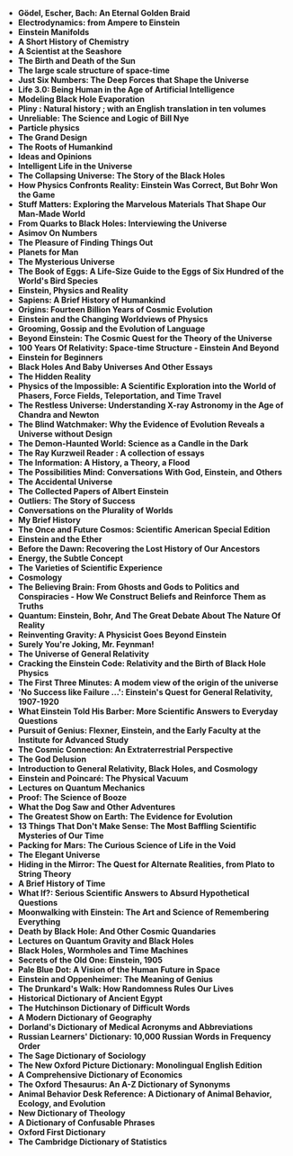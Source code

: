 <ul>

                             

 <li><b><a target="_blank" href="https://github.com/manjunath5496/Science-Books/blob/master/sci(1).pdf" style="text-decoration:none;">Gödel, Escher, Bach: An Eternal Golden Braid</a></b></li>

 <li><b><a target="_blank" href="https://github.com/manjunath5496/Science-Books/blob/master/sci(2).pdf" style="text-decoration:none;">Electrodynamics: from Ampere to Einstein</a></b></li>

<li><b><a target="_blank" href="https://github.com/manjunath5496/Science-Books/blob/master/sci(3).pdf" style="text-decoration:none;">Einstein Manifolds</a></b></li>
 <li><b><a target="_blank" href="https://github.com/manjunath5496/Science-Books/blob/master/sci(4).pdf" style="text-decoration:none;">A Short History of Chemistry</a></b></li>                              
<li><b><a target="_blank" href="https://github.com/manjunath5496/Science-Books/blob/master/sci(5).pdf" style="text-decoration:none;">A Scientist at the Seashore</a></b></li>
<li><b><a target="_blank" href="https://github.com/manjunath5496/Science-Books/blob/master/sci(6).pdf" style="text-decoration:none;">The Birth and Death of the Sun</a></b></li>
 <li><b><a target="_blank" href="https://github.com/manjunath5496/Science-Books/blob/master/sci(7).pdf" style="text-decoration:none;">The large scale structure of space-time</a></b></li>

 <li><b><a target="_blank" href="https://github.com/manjunath5496/Science-Books/blob/master/sci(8).pdf" style="text-decoration:none;"> Just Six Numbers: The Deep Forces that Shape the Universe </a></b></li>
   <li><b><a target="_blank" href="https://github.com/manjunath5496/Science-Books/blob/master/sci(9).pdf" style="text-decoration:none;">Life 3.0: Being Human in the Age of Artificial Intelligence</a></b></li>                             
 <li><b><a target="_blank" href="https://github.com/manjunath5496/Science-Books/blob/master/sci(10).pdf" style="text-decoration:none;">Modeling Black Hole Evaporation </a></b></li>                              
<li><b><a target="_blank" href="https://github.com/manjunath5496/Science-Books/blob/master/sci(11).pdf" style="text-decoration:none;">Pliny : Natural history ; with an English translation in ten volumes</a></b></li>
<li><b><a target="_blank" href="https://github.com/manjunath5496/Science-Books/blob/master/sci(12).pdf" style="text-decoration:none;">Unreliable: The Science and Logic of Bill Nye</a></b></li>
<li><b><a target="_blank" href="https://github.com/manjunath5496/Science-Books/blob/master/sci(13).pdf" style="text-decoration:none;">Particle physics</a></b></li>
                              
<li><b><a target="_blank" href="https://github.com/manjunath5496/Science-Books/blob/master/sci(14).pdf" style="text-decoration:none;">The Grand Design</a></b></li>
<li><b><a target="_blank" href="https://github.com/manjunath5496/Science-Books/blob/master/sci(15).pdf" style="text-decoration:none;">The Roots of Humankind</a></b></li>



<li><b><a target="_blank" href="https://github.com/manjunath5496/Science-Books/blob/master/sci(16).pdf" style="text-decoration:none;">Ideas and Opinions</a></b></li>

  <li><b><a target="_blank" href="https://github.com/manjunath5496/Science-Books/blob/master/sci(17).pdf" style="text-decoration:none;">Intelligent Life in the Universe</a></b></li>   
  
<li><b><a target="_blank" href="https://github.com/manjunath5496/Science-Books/blob/master/sci(18).pdf" style="text-decoration:none;">The Collapsing Universe: The Story of the Black Holes</a></b></li> 
<li><b><a target="_blank" href="https://github.com/manjunath5496/Science-Books/blob/master/sci(19).pdf" style="text-decoration:none;">How Physics Confronts Reality: Einstein Was Correct, But Bohr Won the Game</a></b></li> 

<li><b><a target="_blank" href="https://github.com/manjunath5496/Science-Books/blob/master/sci(20).pdf" style="text-decoration:none;">Stuff Matters: Exploring the Marvelous Materials That Shape Our Man-Made World </a></b></li>

<li><b><a target="_blank" href="https://github.com/manjunath5496/Science-Books/blob/master/sci(21).pdf" style="text-decoration:none;">From Quarks to Black Holes: Interviewing the Universe</a></b></li>
<li><b><a target="_blank" href="https://github.com/manjunath5496/Science-Books/blob/master/sci(22).pdf" style="text-decoration:none;">Asimov On Numbers</a></b></li> 
 <li><b><a target="_blank" href="https://github.com/manjunath5496/Science-Books/blob/master/sci(23).pdf" style="text-decoration:none;">The Pleasure of Finding Things Out</a></b></li> 
 

   <li><b><a target="_blank" href="https://github.com/manjunath5496/Science-Books/blob/master/sci(24).pdf" style="text-decoration:none;">Planets for Man</a></b></li>
 
   <li><b><a target="_blank" href="https://github.com/manjunath5496/Science-Books/blob/master/sci(25).pdf" style="text-decoration:none;">The Mysterious Universe</a></b></li>                              
 <li><b><a target="_blank" href="https://github.com/manjunath5496/Science-Books/blob/master/sci(26).pdf" style="text-decoration:none;">The Book of Eggs: A Life-Size Guide to the Eggs of Six Hundred of the World's Bird Species</a></b></li>
 
   
 
   <li><b><a target="_blank" href="https://github.com/manjunath5496/Science-Books/blob/master/sci(28).pdf" style="text-decoration:none;">Einstein, Physics and Reality </a></b></li>
 
   <li><b><a target="_blank" href="https://github.com/manjunath5496/Science-Books/blob/master/sci(29).pdf" style="text-decoration:none;">Sapiens: A Brief History of Humankind </a></b></li>                              

  <li><b><a target="_blank" href="https://github.com/manjunath5496/Science-Books/blob/master/sci(30).pdf" style="text-decoration:none;">Origins: Fourteen Billion Years of Cosmic Evolution</a></b></li>
 
   <li><b><a target="_blank" href="https://github.com/manjunath5496/Science-Books/blob/master/sci(31).pdf" style="text-decoration:none;">Einstein and the Changing Worldviews of Physics</a></b></li> 
    <li><b><a target="_blank" href="https://github.com/manjunath5496/Science-Books/blob/master/sci(32).pdf" style="text-decoration:none;">Grooming, Gossip and the Evolution of Language</a></b></li> 

   <li><b><a target="_blank" href="https://github.com/manjunath5496/Science-Books/blob/master/sci(33).pdf" style="text-decoration:none;">Beyond Einstein: The Cosmic Quest for the Theory
of the Universe</a></b></li>                              

  <li><b><a target="_blank" href="https://github.com/manjunath5496/Science-Books/blob/master/sci(34).pdf" style="text-decoration:none;">100 Years Of Relativity: Space-time Structure - Einstein And Beyond</a></b></li> 
 

  <li><b><a target="_blank" href="https://github.com/manjunath5496/Science-Books/blob/master/sci(36).pdf" style="text-decoration:none;">Einstein for Beginners</a></b></li> 
 
<li><b><a target="_blank" href="https://github.com/manjunath5496/Science-Books/blob/master/sci(37).pdf" style="text-decoration:none;">Black Holes And Baby Universes And Other Essays</a></b></li>
 <li><b><a target="_blank" href="https://github.com/manjunath5496/Science-Books/blob/master/sci(38).pdf" style="text-decoration:none;">The Hidden Reality</a></b></li>
<li><b><a target="_blank" href="https://github.com/manjunath5496/Science-Books/blob/master/sci(39).pdf" style="text-decoration:none;">Physics of the Impossible: A Scientific Exploration into the World of Phasers, Force Fields, Teleportation, and Time Travel</a></b></li>
 <li><b><a target="_blank" href="https://github.com/manjunath5496/Science-Books/blob/master/sci(40).pdf" style="text-decoration:none;">The Restless Universe: Understanding X-ray Astronomy in the Age of Chandra and Newton</a></b></li>                              
<li><b><a target="_blank" href="https://github.com/manjunath5496/Science-Books/blob/master/sci(41).pdf" style="text-decoration:none;">The Blind Watchmaker: Why the Evidence of Evolution Reveals a Universe without Design</a></b></li>
<li><b><a target="_blank" href="https://github.com/manjunath5496/Science-Books/blob/master/sci(42).pdf" style="text-decoration:none;">The Demon-Haunted World: Science as a Candle in the Dark </a></b></li>
 
  <li><b><a target="_blank" href="https://github.com/manjunath5496/Science-Books/blob/master/sci(43).pdf" style="text-decoration:none;">The Ray Kurzweil Reader : A collection of essays</a></b></li>
 <li><b><a target="_blank" href="https://github.com/manjunath5496/Science-Books/blob/master/sci(44).pdf" style="text-decoration:none;">The Information: A History, a Theory, a Flood</a></b></li>
   <li><b><a target="_blank" href="https://github.com/manjunath5496/Science-Books/blob/master/sci(45).pdf" style="text-decoration:none;">The Possibilities Mind: Conversations With God,
Einstein, and Others</a></b></li>                             
                             
<li><b><a target="_blank" href="https://github.com/manjunath5496/Science-Books/blob/master/sci(47).pdf" style="text-decoration:none;">The Accidental Universe</a></b></li>
<li><b><a target="_blank" href="https://github.com/manjunath5496/Science-Books/blob/master/sci(48).pdf" style="text-decoration:none;">The Collected Papers of Albert Einstein</a></b></li>

<li><b><a target="_blank" href="https://github.com/manjunath5496/Science-Books/blob/master/sci(49).pdf" style="text-decoration:none;">Outliers: The Story of Success </a></b></li>
                              
<li><b><a target="_blank" href="https://github.com/manjunath5496/Science-Books/blob/master/sci(50).pdf" style="text-decoration:none;">Conversations on the Plurality of Worlds</a></b></li>
<li><b><a target="_blank" href="https://github.com/manjunath5496/Science-Books/blob/master/sci(51).pdf" style="text-decoration:none;">My Brief History </a></b></li>

<li><b><a target="_blank" href="https://github.com/manjunath5496/Science-Books/blob/master/sci(53).pdf" style="text-decoration:none;">The Once and Future Cosmos: Scientific American Special Edition </a></b></li>
 
<li><b><a target="_blank" href="https://github.com/manjunath5496/Science-Books/blob/master/sci(54).pdf" style="text-decoration:none;">Einstein and the Ether </a></b></li>

<li><b><a target="_blank" href="https://github.com/manjunath5496/Science-Books/blob/master/sci(55).pdf" style="text-decoration:none;">Before the Dawn: Recovering the Lost History of Our Ancestors</a></b></li>
 
  <li><b><a target="_blank" href="https://github.com/manjunath5496/Science-Books/blob/master/sci(56).pdf" style="text-decoration:none;">Energy, the Subtle Concept </a></b></li>                              

  <li><b><a target="_blank" href="https://github.com/manjunath5496/Science-Books/blob/master/sci(57).pdf" style="text-decoration:none;">The Varieties of Scientific Experience </a></b></li>
 
   <li><b><a target="_blank" href="https://github.com/manjunath5496/Science-Books/blob/master/sci(58).pdf" style="text-decoration:none;">Cosmology </a></b></li>
    <li><b><a target="_blank" href="https://github.com/manjunath5496/Science-Books/blob/master/sci(59).pdf" style="text-decoration:none;">The Believing Brain: From Ghosts and Gods to Politics and Conspiracies - How We Construct Beliefs and Reinforce Them as Truths </a></b></li>
 
  <li><b><a target="_blank" href="https://github.com/manjunath5496/Science-Books/blob/master/sci(60).pdf" style="text-decoration:none;">Quantum: Einstein, Bohr, And The Great Debate About The Nature Of Reality </a></b></li>
 
   <li><b><a target="_blank" href="https://github.com/manjunath5496/Science-Books/blob/master/sci(61).pdf" style="text-decoration:none;">Reinventing Gravity: A Physicist Goes Beyond Einstein </a></b></li>
 
   <li><b><a target="_blank" href="https://github.com/manjunath5496/Science-Books/blob/master/sci(62).PDF" style="text-decoration:none;">Surely You're Joking, Mr. Feynman! </a></b></li>
 
   <li><b><a target="_blank" href="https://github.com/manjunath5496/Science-Books/blob/master/sci(63).pdf" style="text-decoration:none;">The Universe of General Relativity</a></b></li>                              

  <li><b><a target="_blank" href="https://github.com/manjunath5496/Science-Books/blob/master/sci(64).pdf" style="text-decoration:none;">Cracking the Einstein Code: Relativity and the Birth of Black Hole Physics</a></b></li>
 
   <li><b><a target="_blank" href="https://github.com/manjunath5496/Science-Books/blob/master/sci(65).pdf" style="text-decoration:none;">The First Three Minutes: A modem view of the origin of
the universe </a></b></li> 

   <li><b><a target="_blank" href="https://github.com/manjunath5496/Science-Books/blob/master/sci(66).pdf" style="text-decoration:none;">'No Success like Failure ...': Einstein's Quest for General Relativity, 1907-1920 </a></b></li> 
 
   <li><b><a target="_blank" href="https://github.com/manjunath5496/Science-Books/blob/master/sci(67).pdf" style="text-decoration:none;">What Einstein Told His Barber: More Scientific Answers to Everyday Questions</a></b></li>                              

  <li><b><a target="_blank" href="https://github.com/manjunath5496/Science-Books/blob/master/sci(68).pdf" style="text-decoration:none;">Pursuit of Genius: Flexner, Einstein, and the Early Faculty at the Institute for Advanced Study</a></b></li> 
 
  
   <li><b><a target="_blank" href="https://github.com/manjunath5496/Science-Books/blob/master/sci(69).pdf" style="text-decoration:none;">The Cosmic Connection: An Extraterrestrial Perspective</a></b></li>                              

  <li><b><a target="_blank" href="https://github.com/manjunath5496/Science-Books/blob/master/sci(70).pdf" style="text-decoration:none;">The God Delusion </a></b></li> 
  
 
 <li><b><a target="_blank" href="https://github.com/manjunath5496/Science-Books/blob/master/sci(71).pdf" style="text-decoration:none;">Introduction to General Relativity, Black Holes, and Cosmology</a></b></li>
 
 <li><b><a target="_blank" href="https://github.com/manjunath5496/Science-Books/blob/master/sci(72).pdf" style="text-decoration:none;">Einstein and Poincaré: The Physical Vacuum</a></b></li> 
 
 
 <li><b><a target="_blank" href="https://github.com/manjunath5496/Science-Books/blob/master/sci(73).pdf" style="text-decoration:none;">Lectures on Quantum Mechanics</a></b></li>
  <li><b><a target="_blank" href="https://github.com/manjunath5496/Science-Books/blob/master/sci(74).pdf" style="text-decoration:none;">Proof: The Science of Booze</a></b></li>
    <li><b><a target="_blank" href="https://github.com/manjunath5496/Science-Books/blob/master/sci(75).pdf" style="text-decoration:none;">What the Dog Saw and Other Adventures</a></b></li>                        
<li><b><a target="_blank" href="https://github.com/manjunath5496/Science-Books/blob/master/sci(76).pdf" style="text-decoration:none;">The Greatest Show on Earth: The Evidence for Evolution</a></b></li>

 <li><b><a target="_blank" href="https://github.com/manjunath5496/Science-Books/blob/master/sci(77).pdf" style="text-decoration:none;">13 Things That Don't Make Sense: The Most Baffling Scientific Mysteries of Our Time</a></b></li> 
 
 
 <li><b><a target="_blank" href="https://github.com/manjunath5496/Science-Books/blob/master/sci(78).pdf" style="text-decoration:none;">Packing for Mars: The Curious Science of Life in the Void </a></b></li>
  <li><b><a target="_blank" href="https://github.com/manjunath5496/Science-Books/blob/master/sci(79).pdf" style="text-decoration:none;">The Elegant Universe</a></b></li>


 <li><b><a target="_blank" href="https://github.com/manjunath5496/Science-Books/blob/master/sci(80).pdf" style="text-decoration:none;">Hiding in the Mirror: The Quest for Alternate Realities, from Plato to String Theory</a></b></li> 
 
 
 <li><b><a target="_blank" href="https://github.com/manjunath5496/Science-Books/blob/master/sci(81).pdf" style="text-decoration:none;">A Brief History of Time </a></b></li>
  <li><b><a target="_blank" href="https://github.com/manjunath5496/Science-Books/blob/master/sci(82).pdf" style="text-decoration:none;">What If?: Serious Scientific Answers to Absurd Hypothetical Questions</a></b></li>

 <li><b><a target="_blank" href="https://github.com/manjunath5496/Science-Books/blob/master/sci(83).pdf" style="text-decoration:none;">Moonwalking with Einstein: The Art and Science of Remembering Everything</a></b></li>
  <li><b><a target="_blank" href="https://github.com/manjunath5496/Science-Books/blob/master/sci(84).pdf" style="text-decoration:none;">Death by Black Hole: And Other Cosmic Quandaries</a></b></li>

 <li><b><a target="_blank" href="https://github.com/manjunath5496/Science-Books/blob/master/sci(85).pdf" style="text-decoration:none;">Lectures on Quantum Gravity and Black Holes </a></b></li>
  <li><b><a target="_blank" href="https://github.com/manjunath5496/Science-Books/blob/master/sci(86).pdf" style="text-decoration:none;">Black Holes, Wormholes and Time Machines</a></b></li>

 <li><b><a target="_blank" href="https://github.com/manjunath5496/Science-Books/blob/master/sci(87).pdf" style="text-decoration:none;">Secrets of the Old One: Einstein, 1905</a></b></li>
  <li><b><a target="_blank" href="https://github.com/manjunath5496/Science-Books/blob/master/sci(88).pdf" style="text-decoration:none;">Pale Blue Dot: A Vision of the Human Future in Space</a></b></li>
  <li><b><a target="_blank" href="https://github.com/manjunath5496/Science-Books/blob/master/sci(89).pdf" style="text-decoration:none;">Einstein and Oppenheimer: The Meaning of Genius</a></b></li>
  
  
  <li><b><a target="_blank" href="https://github.com/manjunath5496/Science-Books/blob/master/sci(90).pdf" style="text-decoration:none;">The Drunkard's Walk: How Randomness Rules Our Lives</a></b></li>
  <li><b><a target="_blank" href="https://github.com/manjunath5496/Science-Books/blob/master/sci(82).pdf" style="text-decoration:none;">Historical Dictionary of Ancient Egypt</a></b></li>

 <li><b><a target="_blank" href="https://github.com/manjunath5496/Science-Books/blob/master/sci(83).pdf" style="text-decoration:none;">The Hutchinson Dictionary of Difficult Words</a></b></li>
  <li><b><a target="_blank" href="https://github.com/manjunath5496/Science-Books/blob/master/sci(84).rar" style="text-decoration:none;"> A Modern Dictionary of Geography</a></b></li>
  <li><b><a target="_blank" href="https://github.com/manjunath5496/Science-Books/blob/master/sci(85).pdf" style="text-decoration:none;">Dorland's Dictionary of Medical Acronyms and Abbreviations</a></b></li> 
  
   <li><b><a target="_blank" href="https://github.com/manjunath5496/Science-Books/blob/master/sci(86).pdf" style="text-decoration:none;">Russian Learners' Dictionary: 10,000 Russian Words in Frequency Order</a></b></li>  
  
<li><b><a target="_blank" href="https://github.com/manjunath5496/Science-Books/blob/master/sci(87).pdf" style="text-decoration:none;">The Sage Dictionary of Sociology</a></b></li> 
  
   <li><b><a target="_blank" href="https://github.com/manjunath5496/Science-Books/blob/master/sci(88).pdf" style="text-decoration:none;">The New Oxford Picture Dictionary: Monolingual English Edition</a></b></li>  
  
 <li><b><a target="_blank" href="https://github.com/manjunath5496/Science-Books/blob/master/sci(89).pdf" style="text-decoration:none;">A Comprehensive Dictionary of Economics</a></b></li> 
  
   <li><b><a target="_blank" href="https://github.com/manjunath5496/Science-Books/blob/master/sci(90).pdf" style="text-decoration:none;">The Oxford Thesaurus: An A-Z Dictionary of Synonyms</a></b></li>  
  
<li><b><a target="_blank" href="https://github.com/manjunath5496/Science-Books/blob/master/sci(91).pdf" style="text-decoration:none;">Animal Behavior Desk Reference: A Dictionary of Animal Behavior, Ecology, and Evolution</a></b></li>  
  
 <li><b><a target="_blank" href="https://github.com/manjunath5496/Science-Books/blob/master/sci(92).pdf" style="text-decoration:none;">New Dictionary of Theology</a></b></li> 
  
   <li><b><a target="_blank" href="https://github.com/manjunath5496/Science-Books/blob/master/sci(93).pdf" style="text-decoration:none;">A Dictionary of Confusable Phrases</a></b></li> 
  
   
 <li><b><a target="_blank" href="https://github.com/manjunath5496/Science-Books/blob/master/sci(94).pdf" style="text-decoration:none;">Oxford First Dictionary </a></b></li> 
  
   <li><b><a target="_blank" href="https://github.com/manjunath5496/Science-Books/blob/master/sci(95).pdf" style="text-decoration:none;">The Cambridge Dictionary of Statistics</a></b></li>  
 </ul>
